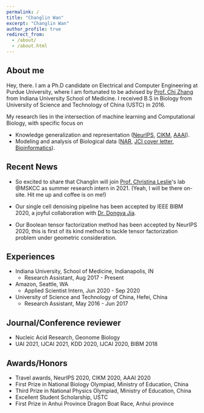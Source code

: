 ```yaml
---
permalink: /
title: "Changlin Wan"
excerpt: "Changlin Wan"
author_profile: true
redirect_from: 
  - /about/
  - /about.html
---
```


About me
--------
Hey, there. I am a Ph.D candidate on Electrical and Computer Engineering at Purdue University, where I am fortunated to be advised by [Prof. Chi Zhang](https://zcslab.github.io/) from Indiana University School of Medicine. I received B.S in Biology from University of Science and Technology of China (USTC) in 2016.

My research lies in the intersection of machine learning and Computational Biology, with specific focus on
- Knowledge generalization and representation ([NeurIPS](https://papers.nips.cc/paper/2020/file/1def1713ebf17722cbe300cfc1c88558-Paper.pdf), [CIKM](https://dl.acm.org/doi/abs/10.1145/3340531.3412156), [AAAI](https://ojs.aaai.org//index.php/AAAI/article/view/6072)).
- Modeling and analysis of Biological data ([NAR](https://academic.oup.com/nar/article/47/18/e111/5542876), [JCI cover letter](https://www.jci.org/articles/view/140837), [Bioinformatics](https://academic.oup.com/bioinformatics/article/33/20/3289/2976718)).


Recent News
-----------
- So excited to share that Changlin will join [Prof. Christina Leslie](https://www.mskcc.org/research/ski/labs/christina-leslie)'s lab @MSKCC as summer research intern in 2021. (Yeah, I will be there on-site. Hit me up and coffee is on me!)

- Our single cell denoising pipeline has been accepted by IEEE BIBM 2020, a joyful collaboration with [Dr. Dongya Jia](https://scholar.google.com/citations?user=lz2H6dsAAAAJ&hl=en).

- Our Boolean tensor factorization method has been accepted by NeurIPS 2020, this is first of its kind method to tackle tensor factorization problem under geometric consideration.


Experiences
-----------
- Indiana University, School of Medicine, Indianapolis, IN
  - Research Assistant, Aug 2017 - Present
- Amazon, Seattle, WA
  - Applied Scientist Intern, Jun 2020 - Sep 2020
- University of Science and Technology of China, Hefei, China
  - Research Assistant, May 2016 - Jun 2017


Journal/Conference reviewer
-----------------
- Nucleic Acid Research, Geonome Biology
- UAI 2021, IJCAI 2021, KDD 2020, IJCAI 2020, BIBM 2018


Awards/Honors
-------------
- Travel awards, NeurIPS 2020, CIKM 2020, AAAI 2020
- First Prize in National Biology Olympiad, Ministry of Education, China
- Third Prize in National Physics Olympiad, Ministry of Education, China
- Excellent Student Scholarship, USTC
- First Prize in Anhui Province Dragon Boat Race, Anhui province

